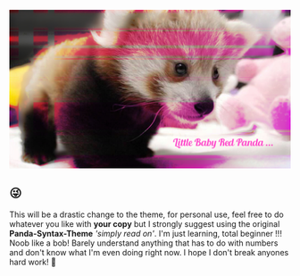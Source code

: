 
![Baby Red Panda](screenshots/px_bbrpanda.jpg)
## 😜

This will be a drastic change to the theme, for personal use, feel free to do whatever you like with **your copy** but I strongly suggest using the original **Panda-Syntax-Theme** *'simply read on'*. I'm just learning, total beginner !!! Noob like a bob! Barely understand anything that has to do with numbers and don't know what I'm even doing right now. I hope I don't break anyones hard work! 🤡
